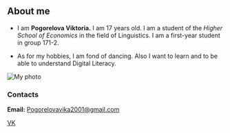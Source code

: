 ## About me
- I am **Pogorelova Viktoria.** I am 17 years old. I am a student of the *Higher School of Economics* in the field of Linguistics. I am a first-year student in group 171-2.

- As for my hobbies, I am fond of dancing. Also I want to learn and to be able to understand Digital Literacy.

![My photo](https://pp.userapi.com/c837628/v837628190/35524/-E9XLWbmkLs.jpg)

### Contacts

**Email:** Pogorelovavika2001@gmail.com

[VK](https://m.vk.com/id179668190)
